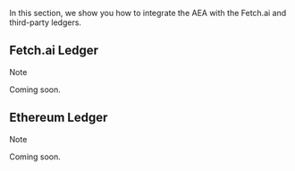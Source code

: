 In this section, we show you how to integrate the AEA with the Fetch.ai and third-party ledgers.

## Fetch.ai Ledger

<div class="admonition note">
  <p class="admonition-title">Note</p>
  <p>Coming soon.</p>
</div>

## Ethereum Ledger

<div class="admonition note">
  <p class="admonition-title">Note</p>
  <p>Coming soon.</p>
</div>

<br />
